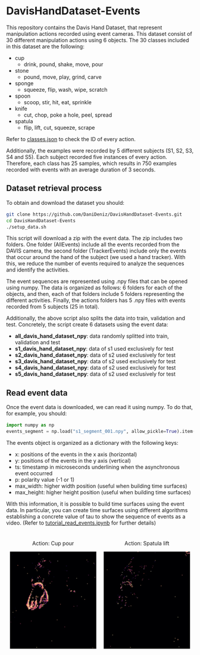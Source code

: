 # DavisHandDataset-Events
This repository contains the Davis Hand Dataset, that represent manipulation actions recorded using event cameras. This dataset consist of 30 different manipulation actions using 6 objects. 
The 30 classes included in this dataset are the following:
- cup
    - drink, pound, shake, move, pour
- stone
  - pound, move, play, grind, carve 
- sponge
  - squeeze, flip, wash, wipe, scratch
- spoon
  - scoop, stir, hit, eat, sprinkle
- knife
  - cut, chop, poke a hole, peel, spread
- spatula
  - flip, lift, cut, squeeze, scrape

Refer to [classes.json](classes.json) to check the ID of every action.

Additionally, the examples were recorded by 5 different subjects (S1, S2, S3, S4 and S5). Each subject recorded five instances of every action. 
Therefore, each class has 25 samples, which results in 750 examples recorded with events with an average duration of 3 seconds.

## Dataset retrieval process
To obtain and download the dataset you should:
```bash
git clone https://github.com/DaniDeniz/DavisHandDataset-Events.git
cd DavisHandDataset-Events
./setup_data.sh
```

This script will download a zip with the event data. The zip includes two folders. One folder (AllEvents) include all the events recorded from the DAVIS camera, the second folder (TrackerEvents) include only the events that occur
around the hand of the subject (we used a hand tracker). With this, we reduce the number of events required to analyze the sequences and identify the activities.

The event sequences are represented using .npy files that can be opened using numpy. The data is organized as follows: 6 folders for each of the objects, and then, each of that folders include 5 folders representing the different activities. 
Finally, the actions folders has 5 .npy files with events recorded from 5 subjects (25 in total).

Additionally, the above script also splits the data into train, validation and test. Concretely, the script create 6 datasets using the event data:
- **all_davis_hand_dataset_npy**: data randomly splitted into train, validation and test
- **s1_davis_hand_dataset_npy**: data of s1 used exclusively for test
- **s2_davis_hand_dataset_npy**: data of s2 used exclusively for test
- **s3_davis_hand_dataset_npy**: data of s2 used exclusively for test
- **s4_davis_hand_dataset_npy**: data of s2 used exclusively for test
- **s5_davis_hand_dataset_npy**: data of s2 used exclusively for test

## Read event data
Once the event data is downloaded, we can read it using numpy. To do that, for example, you should:

```python
import numpy as np
events_segment = np.load("s1_segment_001.npy", allow_pickle=True).item()
```

The events object is organized as a dictionary with the following keys:
- x: positions of the events in the x axis (horizontal)
- y: positions of the events in the y axis (vertical)
- ts: timestamp in microseconds underlining when the asynchronous event occurred
- p: polarity value (-1 or 1)
- max_width: higher width position (useful when building time surfaces)
- max_height: higher height position (useful when building time surfaces)

With this information, it is possible to build time surfaces using the event data. In particular, you can create time surfaces
using different algorithms establishing a concrete value of tau to show the sequence of events as a video. 
(Refer to [tutorial_read_events.ipynb](tutorial_read_events.ipynb) for further details)

<div style="display:flex;justify-content:center;margin: 0 auto; text-align: center">
  <span style="padding: 10px">
    <p>Action: Cup pour</p>
    <img src="images/cup_pour.gif"/>
  </span>
  
  <span style="padding: 10px">
    <p>Action: Spatula lift</p>
    <img src="images/spatula_lift.gif"/>
  </span>
</div>
